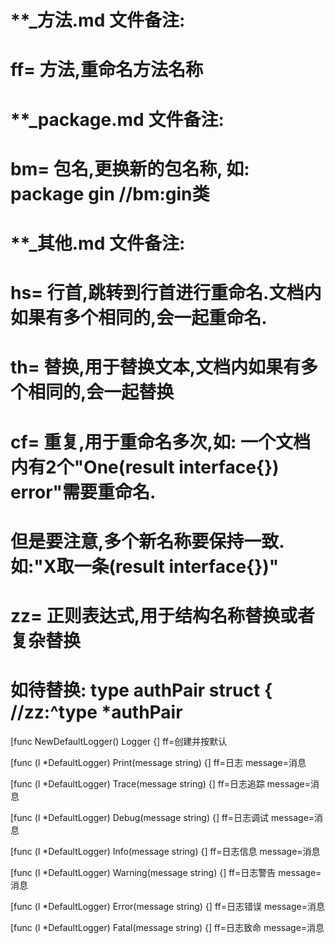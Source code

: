 # **_方法.md 文件备注:
# ff= 方法,重命名方法名称
# 
# **_package.md 文件备注:
# bm= 包名,更换新的包名称, 如: package gin //bm:gin类
#
# **_其他.md 文件备注:
# hs= 行首,跳转到行首进行重命名.文档内如果有多个相同的,会一起重命名.
# th= 替换,用于替换文本,文档内如果有多个相同的,会一起替换
# cf= 重复,用于重命名多次,如: 一个文档内有2个"One(result interface{}) error"需要重命名.
#     但是要注意,多个新名称要保持一致. 如:"X取一条(result interface{})"
# zz= 正则表达式,用于结构名称替换或者复杂替换
#     如待替换: type authPair struct { //zz:^type *authPair

[func NewDefaultLogger() Logger {]
ff=创建并按默认

[func (l *DefaultLogger) Print(message string) {]
ff=日志
message=消息

[func (l *DefaultLogger) Trace(message string) {]
ff=日志追踪
message=消息

[func (l *DefaultLogger) Debug(message string) {]
ff=日志调试
message=消息

[func (l *DefaultLogger) Info(message string) {]
ff=日志信息
message=消息

[func (l *DefaultLogger) Warning(message string) {]
ff=日志警告
message=消息

[func (l *DefaultLogger) Error(message string) {]
ff=日志错误
message=消息

[func (l *DefaultLogger) Fatal(message string) {]
ff=日志致命
message=消息

